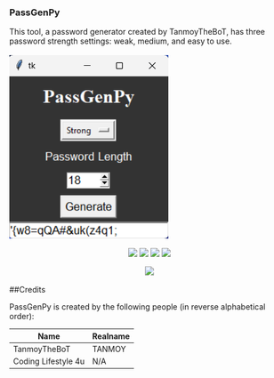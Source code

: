### PassGenPy
This tool, a password generator created by TanmoyTheBoT, has three password strength settings: weak, medium, and easy to use.
<br><br>
<img src="banner.png" >


<p align="center">
  <img src="https://img.shields.io/github/license/TanmoyTheBoT/passgenpy?style=for-the-badge">
  <img src="https://img.shields.io/github/stars/TanmoyTheBoT/passgenpy?style=for-the-badge">
  <img src="https://img.shields.io/github/issues/TanmoyTheBoT/passgenpy?color=red&style=for-the-badge">
  <img src="https://img.shields.io/github/forks/TanmoyTheBoT/passgenpy?color=teal&style=for-the-badge">
  
</p>

<p align="center">
  <img src="https://img.shields.io/badge/Author-TanmoyTheBoT-blue?style=flat-square">

</p>
##Credits

PassGenPy is created by the following people (in reverse alphabetical order):

| Name              | Realname              |
| ----------------- | --------------------- |
| TanmoyTheBoT      | TANMOY            |
| Coding Lifestyle 4u| N/A            |
